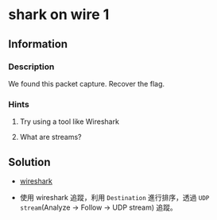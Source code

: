 # shark on wire 1

## Information

### Description

We found this packet capture. Recover the flag.

### Hints

1. Try using a tool like Wireshark

2. What are streams?

## Solution

- [wireshark](https://www.wireshark.org/)

- 使用 wireshark 追蹤，利用 `Destination` 進行排序，透過 `UDP stream`(Analyze -> Follow -> UDP stream) 追蹤。